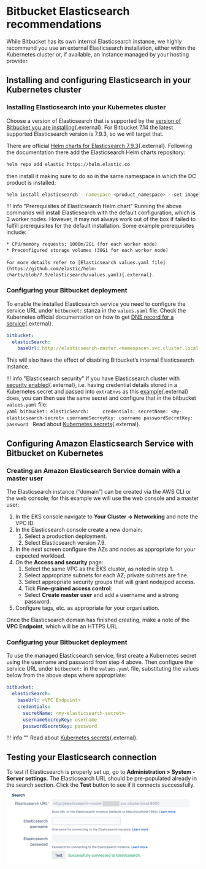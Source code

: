# Bitbucket Elasticsearch recommendations
While Bitbucket has its own internal Elasticsearch instance, we highly recommend you use an external Elasticsearch installation, either within the Kubernetes cluster or, if available, an instance managed by your hosting provider.

## Installing and configuring Elasticsearch in your Kubernetes cluster
### Installing Elasticsearch into your Kubernetes cluster
Choose a version of Elasticsearch that is supported by the [version of Bitbucket you are installing](https://confluence.atlassian.com/bitbucketserver/supported-platforms-776640981.html#Supportedplatforms-additional-toolsAdditionaltools){.external}. For Bitbucket 7.14 the latest supported Elasticsearch version is 7.9.3, so we will target that.

There are official [Helm charts for Elasticsearch 7.9.3](https://artifacthub.io/packages/helm/elastic/elasticsearch/7.9.3){.external}. Following the documentation there add the Elasticsearch Helm charts repository:

```bash
helm repo add elastic https://helm.elastic.co
```
then install it making sure to do so in the same namespace in which the DC product is installed:
```bash
helm install elasticsearch --namespace <product_namespace> --set imageTag="7.9.3" elastic/elasticsearch
```
!!! info "Prerequisites of Elasticsearch Helm chart"
    Running the above commands will install Elasticsearch with the default configuration, which is 3 worker nodes. 
    However, it may not always work out of the box if failed to fulfill prerequisites for the default installation. 
    Some example prerequisites include:

    * CPU/memory requests: 1000m/2Gi (for each worker node)
    * Preconfigured storage volumes (30Gi for each worker node)
    
    For more details refer to [Elasticsearch values.yaml file](https://github.com/elastic/helm-charts/blob/7.9/elasticsearch/values.yaml){.external}.

### Configuring your Bitbucket deployment

To enable the installed Elasticsearch service you need to configure the service URL under `bitbucket:` stanza in the `values.yaml` file.
Check the Kubernetes official documentation on how to get [DNS record for a service](https://kubernetes.io/docs/concepts/services-networking/dns-pod-service/#services){.external}.
```yaml
bitbucket:
  elasticSearch:
    baseUrl: http://elasticsearch-master.<namespace>.svc.cluster.local:9200
```
This will also have the effect of disabling Bitbucket’s internal Elasticsearch instance.

!!! info "Elasticsearch security"
    If you have Elasticsearch cluster with [security enabled](https://github.com/elastic/helm-charts/tree/master/elasticsearch#how-to-deploy-clusters-with-security-authentication-and-tls-enabled){.external}, i.e. having credential details stored in a Kubernetes secret and passed into `extraEnvs` as this [example](https://github.com/elastic/helm-charts/blob/master/elasticsearch/examples/security/values.yaml#L23){.external} does, you can then use the same secret and configure that in the bitbucket `values.yaml` file:       
    ```yaml
    bitbucket:
      elasticSearch:    
         credentials:
            secretName: <my-elasticsearch-secret>
            usernameSecreyKey: username
            passwordSecretKey: password
    ```
    Read about [Kubernetes secrets](https://kubernetes.io/docs/concepts/configuration/secret/){.external}.


## Configuring Amazon Elasticsearch Service with Bitbucket on Kubernetes

### Creating an Amazon Elasticsearch Service domain with a master user

The Elasticsearch instance (“domain”) can be created via the AWS CLI or the web console; for this example we will use the web console and a master user:

1. In the EKS console navigate to **Your Cluster → Networking** and note the VPC ID.
2. In the Elasticsearch console create a new domain:
   1. Select a production deployment.
   2. Select Elasticsearch version 7.9.
3. In the next screen configure the AZs and nodes as appropriate for your expected workload.
4. On the **Access and security** page:
   1. Select the same VPC as the EKS cluster, as noted in step 1.
   2. Select appropriate subnets for each AZ; private subnets are fine.
   3. Select appropriate security groups that will grant node/pod access.
   4. Tick **Fine–grained access control**:
     * Select **Create master user** and add a username and a strong password.
5. Configure tags, etc. as appropriate for your organisation.

Once the Elasticsearch domain has finished creating, make a note of the **VPC Endpoint**, which will be an HTTPS URL.

### Configuring your Bitbucket deployment

To use the managed Elasticsearch service, first create a Kubernetes secret using the username and password from step 4 above. Then configure the service URL under `bitbucket:` in the `values.yaml` file, substituting the values below from the above steps where appropriate:
```yaml
bitbucket:
  elasticSearch:
    baseUrl: <VPC Endpoint>
    credentials:
      secretName: <my-elasticsearch-secret>
      usernameSecreyKey: username
      passwordSecretKey: password
```
!!! info ""
    Read about [Kubernetes secrets](https://kubernetes.io/docs/concepts/configuration/secret/){.external}.

## Testing your Elasticsearch connection
To test if Elasticsearch is properly set up, go to **Administration > System - Server settings**. The Elasticsearch URL should be pre-populated already in the search section. Click the **Test** button to see if it connects successfully.
![bitbucket-elasticsearch](../../assets/images/bitbucket-elasticsearch.png)
